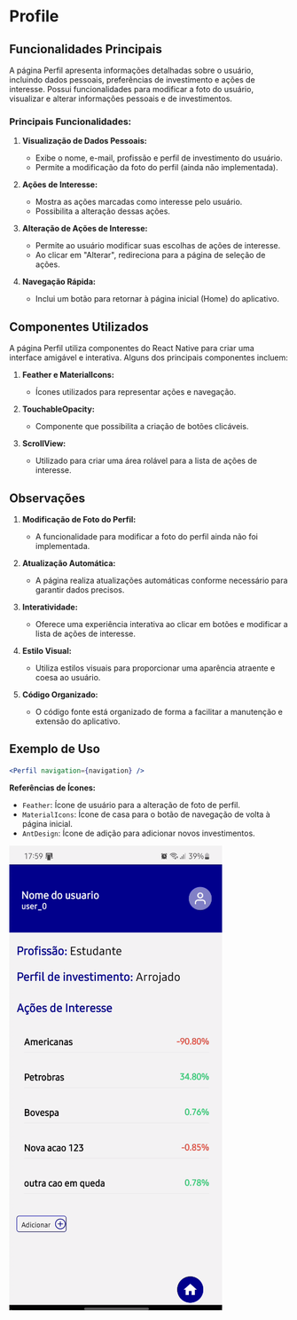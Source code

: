 # Profile

## Funcionalidades Principais

A página Perfil apresenta informações detalhadas sobre o usuário, incluindo dados pessoais, preferências de investimento e ações de interesse. Possui funcionalidades para modificar a foto do usuário, visualizar e alterar informações pessoais e de investimentos.

### Principais Funcionalidades:

1. **Visualização de Dados Pessoais:**
   - Exibe o nome, e-mail, profissão e perfil de investimento do usuário.
   - Permite a modificação da foto do perfil (ainda não implementada).

2. **Ações de Interesse:**
   - Mostra as ações marcadas como interesse pelo usuário.
   - Possibilita a alteração dessas ações.

3. **Alteração de Ações de Interesse:**
   - Permite ao usuário modificar suas escolhas de ações de interesse.
   - Ao clicar em "Alterar", redireciona para a página de seleção de ações.

4. **Navegação Rápida:**
   - Inclui um botão para retornar à página inicial (Home) do aplicativo.

## Componentes Utilizados

A página Perfil utiliza componentes do React Native para criar uma interface amigável e interativa. Alguns dos principais componentes incluem:

1. **Feather e MaterialIcons:**
   - Ícones utilizados para representar ações e navegação.
  
2. **TouchableOpacity:**
   - Componente que possibilita a criação de botões clicáveis.

3. **ScrollView:**
   - Utilizado para criar uma área rolável para a lista de ações de interesse.

## Observações

1. **Modificação de Foto do Perfil:**
   - A funcionalidade para modificar a foto do perfil ainda não foi implementada.

2. **Atualização Automática:**
   - A página realiza atualizações automáticas conforme necessário para garantir dados precisos.

3. **Interatividade:**
   - Oferece uma experiência interativa ao clicar em botões e modificar a lista de ações de interesse.

4. **Estilo Visual:**
   - Utiliza estilos visuais para proporcionar uma aparência atraente e coesa ao usuário.

5. **Código Organizado:**
   - O código fonte está organizado de forma a facilitar a manutenção e extensão do aplicativo.

## Exemplo de Uso

```jsx
<Perfil navigation={navigation} />
```

**Referências de Ícones:**
- `Feather`: Ícone de usuário para a alteração de foto de perfil.
- `MaterialIcons`: Ícone de casa para o botão de navegação de volta à página inicial.
- `AntDesign`: Ícone de adição para adicionar novos investimentos.


![Profile Screen](asset/perfil.png)
